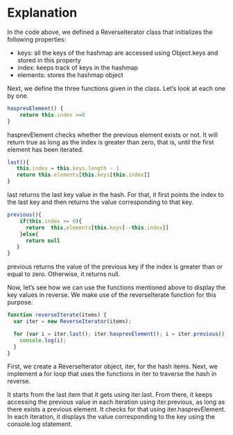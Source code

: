 # Explanation

In the code above, we defined a ReverseIterator class that initializes the following properties:

- keys: all the keys of the hashmap are accessed using Object.keys and stored in this property
- index: keeps track of keys in the hashmap
- elements: stores the hashmap object

Next, we define the three functions given in the class. Let’s look at each one by one.

```javascript
hasprevElement() {
    return this.index >=0
}
```

hasprevElement checks whether the previous element exists or not. It will return true as long as the index is greater than zero, that is, until the first element has been iterated.

```javascript
last(){
   this.index = this.keys.length - 1
   return this.elements[this.keys[this.index]]
}
```

last returns the last key value in the hash. For that, it first points the index to the last key and then returns the value corresponding to that key.

```javascript
previous(){
    if(this.index >= 0){
      return  this.elements[this.keys[--this.index]]
    }else{
      return null
   }
}
```

previous returns the value of the previous key if the index is greater than or equal to zero. Otherwise, it returns null.

Now, let’s see how we can use the functions mentioned above to display the key values in reverse. We make use of the reverseIterate function for this purpose.

```javascript
function reverseIterate(items) {
  var iter = new ReverseIterator(items);

  for (var i = iter.last(); iter.hasprevElement(); i = iter.previous()) {
    console.log(i);
  }
}
```

First, we create a ReverseIterator object, iter, for the hash items. Next, we implement a for loop that uses the functions in iter to traverse the hash in reverse.

It starts from the last item that it gets using iter.last. From there, it keeps accessing the previous value in each iteration using iter.previous, as long as there exists a previous element. It checks for that using iter.hasprevElement. In each iteration, it displays the value corresponding to the key using the console.log statement.
